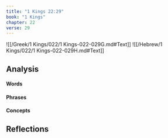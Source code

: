 ```yaml
---
title: "1 Kings 22:29"
book: "1 Kings"
chapter: 22
verse: 29
---
```

![[/Greek/1 Kings/022/1 Kings-022-029G.md#Text]]
![[/Hebrew/1 Kings/022/1 Kings-022-029H.md#Text]]

## Analysis

#### Words

#### Phrases

#### Concepts

## Reflections
